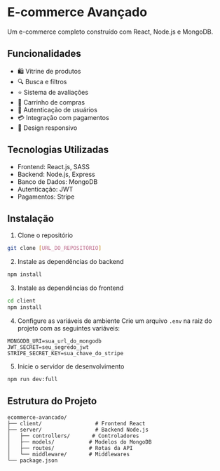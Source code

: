 # E-commerce Avançado

Um e-commerce completo construído com React, Node.js e MongoDB.

## Funcionalidades

- 🛍️ Vitrine de produtos
- 🔍 Busca e filtros
- ⭐ Sistema de avaliações
- 🛒 Carrinho de compras
- 👤 Autenticação de usuários
- 💳 Integração com pagamentos
- 📱 Design responsivo

## Tecnologias Utilizadas

- Frontend: React.js, SASS
- Backend: Node.js, Express
- Banco de Dados: MongoDB
- Autenticação: JWT
- Pagamentos: Stripe

## Instalação

1. Clone o repositório
```bash
git clone [URL_DO_REPOSITÓRIO]
```

2. Instale as dependências do backend
```bash
npm install
```

3. Instale as dependências do frontend
```bash
cd client
npm install
```

4. Configure as variáveis de ambiente
Crie um arquivo `.env` na raiz do projeto com as seguintes variáveis:
```
MONGODB_URI=sua_url_do_mongodb
JWT_SECRET=seu_segredo_jwt
STRIPE_SECRET_KEY=sua_chave_do_stripe
```

5. Inicie o servidor de desenvolvimento
```bash
npm run dev:full
```

## Estrutura do Projeto

```
ecommerce-avancado/
├── client/                 # Frontend React
├── server/                 # Backend Node.js
│   ├── controllers/       # Controladores
│   ├── models/           # Modelos do MongoDB
│   ├── routes/           # Rotas da API
│   └── middleware/       # Middlewares
└── package.json
``` 